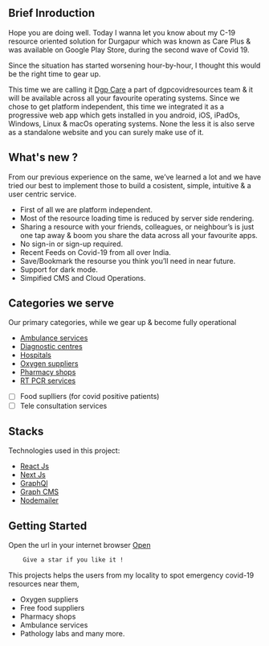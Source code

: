 ## Brief Inroduction

Hope you are doing well. Today I wanna let you know about my C-19 resource oriented solution for Durgapur which was known as Care Plus & was available on Google Play Store, during the second wave of Covid 19.

Since the situation has started worsening hour-by-hour, I thought this would be the right time to gear up.

This time we are calling it [Dgp Care](https://dgpcare.vercel.app) a part of dgpcovidresources team & it will be available across all your favourite operating systems. Since we chose to get platform independent, this time we integrated it as a progressive web app which gets installed in you android, iOS, iPadOs, Windows, Linux & macOs operating systems. None the less it is also serve as a standalone website and you can surely make use of it.

## What's new ?

From our previous experience on the same, we’ve learned a lot and we have tried our best to implement those to build a cosistent, simple, intuitive & a user centric service.

- First of all we are platform independent.
- Most of the resource loading time is reduced by server side rendering.
- Sharing a resource with your friends, colleagues, or neighbour’s is just one tap away & boom you share the data across all your favourite apps.
- No sign-in or sign-up required.
- Recent Feeds on Covid-19 from all over India.
- Save/Bookmark the resourse you think you’ll need in near future.
- Support for dark mode.
- Simpified CMS and Cloud Operations.

## Categories we serve

Our primary categories, while we gear up & become fully operational

- [Ambulance services](https://dgpcare.vercel.app/category/ambulance-services)
- [Diagnostic centres](https://dgpcare.vercel.app/category/diagnostic-centres)
- [Hospitals](https://dgpcare.vercel.app/category/hospitals)
- [Oxygen suppliers](https://dgpcare.vercel.app/category/oxygen-suppliers)
- [Pharmacy shops](https://dgpcare.vercel.app/category/pharmacy-shops)
- [RT PCR services](https://dgpcare.vercel.app/category/rtpcr-services)
- [ ] Food suplliers (for covid positive patients)
- [ ] Tele consultation services

## Stacks

Technologies used in this project:

- [React Js](https://reactjs.org)
- [Next Js](https://nextjs.org)
- [GraphQl](https://graphql.org)
- [Graph CMS](https://graphcms.com)
- [Nodemailer](https://www.npmjs.com/package/nodemailer)

## Getting Started

Open the url in your internet browser [Open](https://dgpcare.vercel.app)

```bash
    Give a star if you like it !
```

This projects helps the users from my locality to spot emergency covid-19 resources near them,

- Oxygen suppliers
- Free food suppliers
- Pharmacy shops
- Ambulance services
- Pathology labs and many more.
